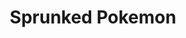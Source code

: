 ---
slug: sprunked-pokemon
title: Sprunked Pokemon
description: "Sprunked Pokemon is an exciting online game. Play for free directly in your browser!"
icon: /images/new_mods/Sprunked Pokemon.png
url: https://wowtbc.net/sprunkin/sprunked-pokemon/index.html
previewImage: /images/new_mods/Sprunked Pokemon.png
type: new mods

# SEO配置
seo:
  title: "Sprunked Pokemon - Play Free Online Game | Fun Browser Games"
  description: "Sprunked Pokemon - Play this fun online game for free in your browser. No download required!"
  ogImage: "/images/new_mods/Sprunked Pokemon.png"
  keywords: "sprunked-pokemon, online game, browser game, free game, new mods game, play online"

videoUrls:
  - https://www.youtube.com/embed/example1
  - https://www.youtube.com/embed/example2

whyPlay:
  title: "Why Play Sprunked Pokemon?"
  items:
    - "Immersive Gameplay: Sprunked Pokemon offers an engaging and immersive gaming experience that will keep you entertained for hours"
    - "Challenging Levels: Test your skills with increasingly difficult challenges and obstacles"
    - "Beautiful Graphics: Enjoy stunning visuals and smooth animations that bring the game world to life"
    - "Regular Updates: New content and features are added regularly to keep the game fresh and exciting"
    - "Free to Play: Experience all the fun without spending a penny"
    - "Community Features: Connect with other players, share strategies, and compete for high scores"
    - "Cross-Platform: Play on any device with a web browser, no downloads required"

features:
  title: "Key Features of Sprunked Pokemon"
  image: "/images/new_mods/Sprunked Pokemon.png"
  items:
    - "Intuitive Controls: Easy to learn controls make Sprunked Pokemon accessible for players of all skill levels"
    - "Multiple Game Modes: Enjoy various gameplay options that provide different challenges and experiences"
    - "Character Customization: Personalize your gaming experience with unique characters and items"
    - "Achievement System: Complete special tasks to earn rewards and recognition"
    - "Leaderboards: Compete with players worldwide and see who can achieve the highest scores"

characteristics:
  title: "Game Characteristics"
  image: "/images/new_mods/Sprunked Pokemon.png"
  items:
    - "Genre: New mods game with elements of strategy and skill"
    - "Difficulty: Suitable for both casual gamers and those seeking a challenge"
    - "Play Time: Quick sessions or extended gameplay, depending on your preference"
    - "Art Style: Vibrant and engaging visuals that enhance the gaming experience"
    - "Sound Design: Immersive audio that complements the gameplay perfectly"

info: "Sprunked Pokemon is an exciting online game that offers players a unique and engaging gaming experience. With its intuitive controls, stunning visuals, and challenging gameplay, Sprunked Pokemon provides hours of entertainment for players of all ages and skill levels. Whether you're looking for a quick gaming session during a break or an extended play session, Sprunked Pokemon delivers an immersive experience that will keep you coming back for more. The game features multiple levels of increasing difficulty, ensuring that players are constantly challenged as they progress. With regular updates adding new content and features, Sprunked Pokemon remains fresh and exciting, providing endless entertainment options for its growing community of players."

howToPlayIntro: "Welcome to Sprunked Pokemon! This guide will walk you through the basics and help you master the game. Whether you're a beginner or looking to improve your skills, these tips and instructions will enhance your gaming experience."

howToPlaySteps:
  - title: "Getting Started"
    description: "Begin your Sprunked Pokemon adventure by familiarizing yourself with the controls. Use your keyboard or mouse to navigate through the game interface. The tutorial will guide you through the basic mechanics and help you understand the objectives."
  - title: "Understanding the Objectives"
    description: "In Sprunked Pokemon, your main goal is to progress through levels by completing specific objectives. Each level presents unique challenges that require different strategies and approaches."
  - title: "Mastering the Controls"
    description: "Practice using the controls to improve your precision and reaction time. Sprunked Pokemon requires quick reflexes and strategic thinking to overcome obstacles and defeat opponents."
  - title: "Utilizing Power-ups"
    description: "Collect power-ups throughout the game to enhance your abilities and overcome difficult challenges. Each power-up offers unique advantages that can be crucial for success."
  - title: "Developing Strategies"
    description: "As you progress in Sprunked Pokemon, develop effective strategies for different scenarios. Analyze patterns, anticipate challenges, and adapt your approach to maximize your performance."

faq:
  title: "Frequently Asked Questions about Sprunked Pokemon"
  items:
    - question: "Is Sprunked Pokemon free to play?"
      answer: "Yes, Sprunked Pokemon is completely free to play directly in your web browser. No downloads or purchases are required to enjoy the full game experience."
    - question: "Can I play Sprunked Pokemon on mobile devices?"
      answer: "Yes, Sprunked Pokemon is optimized for both desktop and mobile play. You can enjoy the game on any device with a web browser and internet connection."
    - question: "Are there any in-game purchases?"
      answer: "While Sprunked Pokemon is free to play, there may be optional in-game purchases available for cosmetic items or additional features that don't affect core gameplay."
    - question: "How often is Sprunked Pokemon updated?"
      answer: "The developers regularly update Sprunked Pokemon with new content, features, and improvements based on player feedback and game performance."
    - question: "Can I play Sprunked Pokemon offline?"
      answer: "Currently, Sprunked Pokemon requires an internet connection to play as it's a browser-based online game."
    - question: "Is Sprunked Pokemon suitable for children?"
      answer: "Yes, Sprunked Pokemon is designed to be family-friendly and suitable for players of all ages."
    - question: "How do I report bugs or issues?"
      answer: "If you encounter any problems while playing Sprunked Pokemon, you can report them through the game's support page or contact the developers directly through their website."
    - question: "Still Have Questions?"
      answer: "If you have additional questions about Sprunked Pokemon that aren't covered in this FAQ, please visit our support center or contact our customer service team for assistance."
---